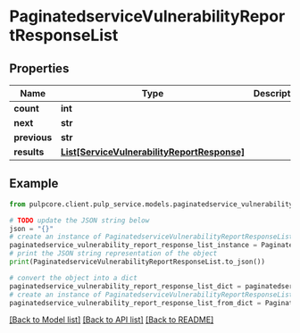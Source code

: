 # PaginatedserviceVulnerabilityReportResponseList


## Properties

Name | Type | Description | Notes
------------ | ------------- | ------------- | -------------
**count** | **int** |  | 
**next** | **str** |  | [optional] 
**previous** | **str** |  | [optional] 
**results** | [**List[ServiceVulnerabilityReportResponse]**](ServiceVulnerabilityReportResponse.md) |  | 

## Example

```python
from pulpcore.client.pulp_service.models.paginatedservice_vulnerability_report_response_list import PaginatedserviceVulnerabilityReportResponseList

# TODO update the JSON string below
json = "{}"
# create an instance of PaginatedserviceVulnerabilityReportResponseList from a JSON string
paginatedservice_vulnerability_report_response_list_instance = PaginatedserviceVulnerabilityReportResponseList.from_json(json)
# print the JSON string representation of the object
print(PaginatedserviceVulnerabilityReportResponseList.to_json())

# convert the object into a dict
paginatedservice_vulnerability_report_response_list_dict = paginatedservice_vulnerability_report_response_list_instance.to_dict()
# create an instance of PaginatedserviceVulnerabilityReportResponseList from a dict
paginatedservice_vulnerability_report_response_list_from_dict = PaginatedserviceVulnerabilityReportResponseList.from_dict(paginatedservice_vulnerability_report_response_list_dict)
```
[[Back to Model list]](../README.md#documentation-for-models) [[Back to API list]](../README.md#documentation-for-api-endpoints) [[Back to README]](../README.md)


